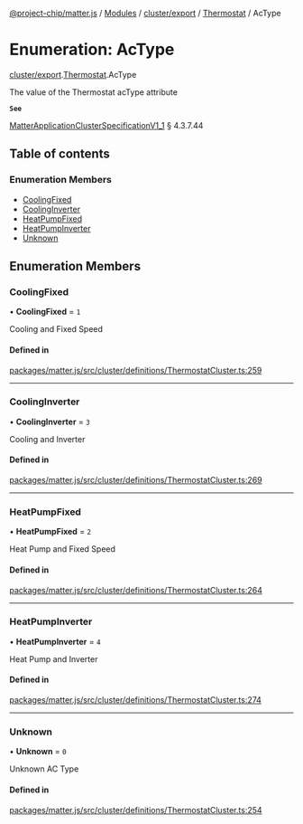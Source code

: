 [@project-chip/matter.js](../README.md) / [Modules](../modules.md) / [cluster/export](../modules/cluster_export.md) / [Thermostat](../modules/cluster_export.Thermostat.md) / AcType

# Enumeration: AcType

[cluster/export](../modules/cluster_export.md).[Thermostat](../modules/cluster_export.Thermostat.md).AcType

The value of the Thermostat acType attribute

**`See`**

[MatterApplicationClusterSpecificationV1_1](../interfaces/spec_export.MatterApplicationClusterSpecificationV1_1.md) § 4.3.7.44

## Table of contents

### Enumeration Members

- [CoolingFixed](cluster_export.Thermostat.AcType.md#coolingfixed)
- [CoolingInverter](cluster_export.Thermostat.AcType.md#coolinginverter)
- [HeatPumpFixed](cluster_export.Thermostat.AcType.md#heatpumpfixed)
- [HeatPumpInverter](cluster_export.Thermostat.AcType.md#heatpumpinverter)
- [Unknown](cluster_export.Thermostat.AcType.md#unknown)

## Enumeration Members

### CoolingFixed

• **CoolingFixed** = ``1``

Cooling and Fixed Speed

#### Defined in

[packages/matter.js/src/cluster/definitions/ThermostatCluster.ts:259](https://github.com/project-chip/matter.js/blob/e87b236f/packages/matter.js/src/cluster/definitions/ThermostatCluster.ts#L259)

___

### CoolingInverter

• **CoolingInverter** = ``3``

Cooling and Inverter

#### Defined in

[packages/matter.js/src/cluster/definitions/ThermostatCluster.ts:269](https://github.com/project-chip/matter.js/blob/e87b236f/packages/matter.js/src/cluster/definitions/ThermostatCluster.ts#L269)

___

### HeatPumpFixed

• **HeatPumpFixed** = ``2``

Heat Pump and Fixed Speed

#### Defined in

[packages/matter.js/src/cluster/definitions/ThermostatCluster.ts:264](https://github.com/project-chip/matter.js/blob/e87b236f/packages/matter.js/src/cluster/definitions/ThermostatCluster.ts#L264)

___

### HeatPumpInverter

• **HeatPumpInverter** = ``4``

Heat Pump and Inverter

#### Defined in

[packages/matter.js/src/cluster/definitions/ThermostatCluster.ts:274](https://github.com/project-chip/matter.js/blob/e87b236f/packages/matter.js/src/cluster/definitions/ThermostatCluster.ts#L274)

___

### Unknown

• **Unknown** = ``0``

Unknown AC Type

#### Defined in

[packages/matter.js/src/cluster/definitions/ThermostatCluster.ts:254](https://github.com/project-chip/matter.js/blob/e87b236f/packages/matter.js/src/cluster/definitions/ThermostatCluster.ts#L254)
